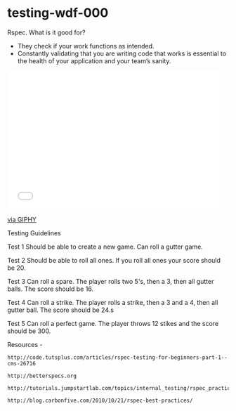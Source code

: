 # testing-wdf-000
 Rspec. What is it good for?

 - They check if your work functions as intended.
 - Constantly validating that you are writing code that works is essential to the health of your application and your team’s sanity.


<iframe src="//giphy.com/embed/ADrhl0KuYglYA" width="480" height="316" frameBorder="0" class="giphy-embed" allowFullScreen></iframe><p><a href="http://giphy.com/gifs/ADrhl0KuYglYA">via GIPHY</a></p>

Testing Guidelines


Test 1
Should be able to create a new game.
Can roll a gutter game.

Test 2
Should be able to roll all ones.
If you roll all ones your score should be 20.

Test 3
Can roll a spare.
The player rolls two 5's, then a 3, then all gutter balls.
The score should be 16.

Test 4
Can roll a strike.
The player rolls a strike, then a 3 and a 4, then all gutter ball.
The score should be 24.s

Test 5
Can roll a perfect game.
The player throws 12 stikes and the score should be 300.











Resources -


    http://code.tutsplus.com/articles/rspec-testing-for-beginners-part-1--cms-26716

    http://betterspecs.org

    http://tutorials.jumpstartlab.com/topics/internal_testing/rspec_practices.html

    http://blog.carbonfive.com/2010/10/21/rspec-best-practices/
